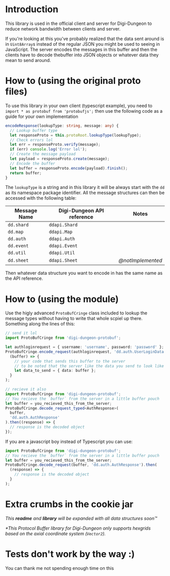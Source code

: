 # Introduction

This library is used in the official client and server for Digi-Dungeon to
reduce network bandwidth between clients and server.

If you're looking at this you've probably realized that the data sent around is
in `Uint8Array`s instead of the regular JSON you might be used to seeing in
JavaScript. The server encodes the messages in this buffer and then the clients
have to decode thebuffer into JSON objects or whatever data they mean to send
around.

# How to (using the original proto files)

To use this library in your own client (typescript example), you need to
`import * as protobuf from 'protobufjs';` then use the following code as a
guide for your own implementation

```ts
encodeResponse(lookupType: string, message: any) {
  // Lookup buffer type
  let responseProto = this.protoRoot.lookupType(lookupType);
  // Check errors lol
  let err = responseProto.verify(message);
  if (err) console.log('Error lol');
  // Create the message payload
  let payload = responseProto.create(message);
  // Encode the buffer
  let buffer = responseProto.encode(payload).finish();
  return buffer;
}
```

The `lookupType` is a string and in this library it will be always start with
the `dd` as its namespace package identifier. All the message structures can
then be accessed with the following table:

| Message Name | Digi-Dungeon API reference | Notes             |
| ------------ | -------------------------- | ----------------- |
| `dd.shard`   | `ddapi.Shard`              |
| `dd.map`     | `ddapi.Map`                |
| `dd.auth`    | `ddapi.Auth`               |
| `dd.event`   | `ddapi.Event`              |
| `dd.util`    | `ddapi.Util`               |
| `dd.sheet`   | `ddapi.Sheet`              | _@notImplemented_ |

Then whatever data structure you want to encode in has the same name as the API
reference.

# How to (using the module)

Use the higly advanced `ProtoBufCringe` class included to lookup the message
types without having to write that whole scpiel up there. Something along the
lines of this:

```ts
// send it lol
import ProtoBufCringe from 'digi-dungeon-protobuf';

let authloginrequest = { username: 'username', password: 'password' };
ProtoBufCringe.encode_request(authloginrequest, 'dd.auth.UserLoginData').then(
  (buffer) => {
    // your code that sends this buffer to the server
    // to be noted that the server like the data you send to look like this:
    let data_to_send = { data: buffer };
  }
);

// recieve it also
import ProtoBufCringe from 'digi-dungeon-protobuf';
// You recieve the `buffer` from the server in a little buffer pouch
let buffer = you_recieved_this_from_the_server;
ProtoBufCringe.decode_request_typed<AuthResponse>(
  buffer,
  'dd.auth.AuthResponse'
).then((response) => {
  // response is the decoded object
});
```

If you are a javascript boy instead of Typescript you can use:

```js
import ProtoBufCringe from 'digi-dungeon-protobuf';
// You recieve the `buffer` from the server in a little buffer pouch
let buffer = you_recieved_this_from_the_server;
ProtoBufCringe.decode_request(buffer, 'dd.auth.AuthResponse').then(
  (response) => {
    // response is the decoded object
  }
);
```

# Extra crumbs in the cookie jar

_This **readme** and **library** will be expanded with all data structures
soon™️_

_\*This Protocol Buffer library for Digi-Dungeon only supports hexgrids based on
the axial coordinate system (`Vector2`)._

# Tests don't work by the way :)

You can thank me not spending enough time on this
